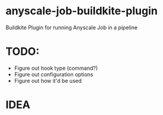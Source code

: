 # anyscale-job-buildkite-plugin
Buildkite Plugin for running Anyscale Job in a pipeline

# TODO:

- Figure out hook type (command?)
- Figure out configuration options
- Figure out how it'd be used

# IDEA

```

```
